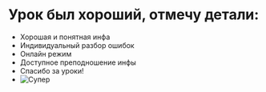 # Урок был хороший, отмечу детали:
* Хорошая и понятная инфа
* Индивидуальный разбор ошибок
* Онлайн режим
* Доступное преподношение инфы
* Спасибо за уроки!
* ![Супер](Супер.jpg)